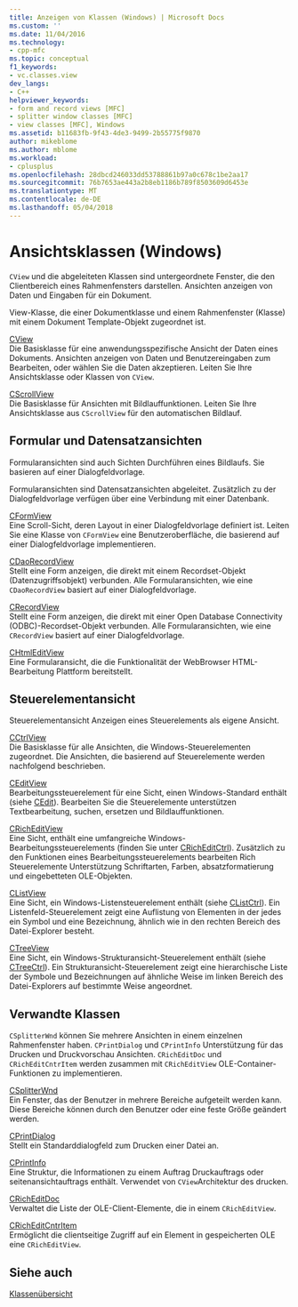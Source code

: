 ```yaml
---
title: Anzeigen von Klassen (Windows) | Microsoft Docs
ms.custom: ''
ms.date: 11/04/2016
ms.technology:
- cpp-mfc
ms.topic: conceptual
f1_keywords:
- vc.classes.view
dev_langs:
- C++
helpviewer_keywords:
- form and record views [MFC]
- splitter window classes [MFC]
- view classes [MFC], Windows
ms.assetid: b11683fb-9f43-4de3-9499-2b55775f9870
author: mikeblome
ms.author: mblome
ms.workload:
- cplusplus
ms.openlocfilehash: 28dbcd246033dd53788861b97a0c678c1be2aa17
ms.sourcegitcommit: 76b7653ae443a2b8eb1186b789f8503609d6453e
ms.translationtype: MT
ms.contentlocale: de-DE
ms.lasthandoff: 05/04/2018
---
```

# <a name="view-classes-windows"></a>Ansichtsklassen (Windows)
`CView` und die abgeleiteten Klassen sind untergeordnete Fenster, die den Clientbereich eines Rahmenfensters darstellen. Ansichten anzeigen von Daten und Eingaben für ein Dokument.  
  
 View-Klasse, die einer Dokumentklasse und einem Rahmenfenster (Klasse) mit einem Dokument Template-Objekt zugeordnet ist.  
  
 [CView](../mfc/reference/cview-class.md)  
 Die Basisklasse für eine anwendungsspezifische Ansicht der Daten eines Dokuments. Ansichten anzeigen von Daten und Benutzereingaben zum Bearbeiten, oder wählen Sie die Daten akzeptieren. Leiten Sie Ihre Ansichtsklasse oder Klassen von `CView`.  
  
 [CScrollView](../mfc/reference/cscrollview-class.md)  
 Die Basisklasse für Ansichten mit Bildlauffunktionen. Leiten Sie Ihre Ansichtsklasse aus `CScrollView` für den automatischen Bildlauf.  
  
## <a name="form-and-record-views"></a>Formular und Datensatzansichten  
 Formularansichten sind auch Sichten Durchführen eines Bildlaufs. Sie basieren auf einer Dialogfeldvorlage.  
  
 Formularansichten sind Datensatzansichten abgeleitet. Zusätzlich zu der Dialogfeldvorlage verfügen über eine Verbindung mit einer Datenbank.  
  
 [CFormView](../mfc/reference/cformview-class.md)  
 Eine Scroll-Sicht, deren Layout in einer Dialogfeldvorlage definiert ist. Leiten Sie eine Klasse von `CFormView` eine Benutzeroberfläche, die basierend auf einer Dialogfeldvorlage implementieren.  
  
 [CDaoRecordView](../mfc/reference/cdaorecordview-class.md)  
 Stellt eine Form anzeigen, die direkt mit einem Recordset-Objekt (Datenzugriffsobjekt) verbunden. Alle Formularansichten, wie eine `CDaoRecordView` basiert auf einer Dialogfeldvorlage.  
  
 [CRecordView](../mfc/reference/crecordview-class.md)  
 Stellt eine Form anzeigen, die direkt mit einer Open Database Connectivity (ODBC)-Recordset-Objekt verbunden. Alle Formularansichten, wie eine `CRecordView` basiert auf einer Dialogfeldvorlage.  
  
 [CHtmlEditView](../mfc/reference/chtmleditview-class.md)  
 Eine Formularansicht, die die Funktionalität der WebBrowser HTML-Bearbeitung Plattform bereitstellt.  
  
## <a name="control-views"></a>Steuerelementansicht  
 Steuerelementansicht Anzeigen eines Steuerelements als eigene Ansicht.  
  
 [CCtrlView](../mfc/reference/cctrlview-class.md)  
 Die Basisklasse für alle Ansichten, die Windows-Steuerelementen zugeordnet. Die Ansichten, die basierend auf Steuerelemente werden nachfolgend beschrieben.  
  
 [CEditView](../mfc/reference/ceditview-class.md)  
 Bearbeitungssteuerelement für eine Sicht, einen Windows-Standard enthält (siehe [CEdit](../mfc/reference/cedit-class.md)). Bearbeiten Sie die Steuerelemente unterstützen Textbearbeitung, suchen, ersetzen und Bildlauffunktionen.  
  
 [CRichEditView](../mfc/reference/cricheditview-class.md)  
 Eine Sicht, enthält eine umfangreiche Windows-Bearbeitungssteuerelements (finden Sie unter [CRichEditCtrl](../mfc/reference/cricheditctrl-class.md)). Zusätzlich zu den Funktionen eines Bearbeitungssteuerelements bearbeiten Rich Steuerelemente Unterstützung Schriftarten, Farben, absatzformatierung und eingebetteten OLE-Objekten.  
  
 [CListView](../mfc/reference/clistview-class.md)  
 Eine Sicht, ein Windows-Listensteuerelement enthält (siehe [CListCtrl](../mfc/reference/clistctrl-class.md)). Ein Listenfeld-Steuerelement zeigt eine Auflistung von Elementen in der jedes ein Symbol und eine Bezeichnung, ähnlich wie in den rechten Bereich des Datei-Explorer besteht.  
  
 [CTreeView](../mfc/reference/ctreeview-class.md)  
 Eine Sicht, ein Windows-Strukturansicht-Steuerelement enthält (siehe [CTreeCtrl](../mfc/reference/ctreectrl-class.md)). Ein Strukturansicht-Steuerelement zeigt eine hierarchische Liste der Symbole und Bezeichnungen auf ähnliche Weise im linken Bereich des Datei-Explorers auf bestimmte Weise angeordnet.  
  
## <a name="related-classes"></a>Verwandte Klassen  
 `CSplitterWnd` können Sie mehrere Ansichten in einem einzelnen Rahmenfenster haben. `CPrintDialog` und `CPrintInfo` Unterstützung für das Drucken und Druckvorschau Ansichten. `CRichEditDoc` und `CRichEditCntrItem` werden zusammen mit `CRichEditView` OLE-Container-Funktionen zu implementieren.  
  
 [CSplitterWnd](../mfc/reference/csplitterwnd-class.md)  
 Ein Fenster, das der Benutzer in mehrere Bereiche aufgeteilt werden kann. Diese Bereiche können durch den Benutzer oder eine feste Größe geändert werden.  
  
 [CPrintDialog](../mfc/reference/cprintdialog-class.md)  
 Stellt ein Standarddialogfeld zum Drucken einer Datei an.  
  
 [CPrintInfo](../mfc/reference/cprintinfo-structure.md)  
 Eine Struktur, die Informationen zu einem Auftrag Druckauftrags oder seitenansichtauftrags enthält. Verwendet von `CView`Architektur des drucken.  
  
 [CRichEditDoc](../mfc/reference/cricheditdoc-class.md)  
 Verwaltet die Liste der OLE-Client-Elemente, die in einem `CRichEditView`.  
  
 [CRichEditCntrItem](../mfc/reference/cricheditcntritem-class.md)  
 Ermöglicht die clientseitige Zugriff auf ein Element in gespeicherten OLE eine `CRichEditView`.  
  
## <a name="see-also"></a>Siehe auch  
 [Klassenübersicht](../mfc/class-library-overview.md)

